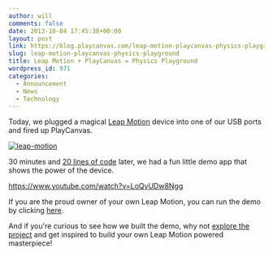```yaml
---
author: will
comments: false
date: 2013-10-04 17:45:38+00:00
layout: post
link: https://blog.playcanvas.com/leap-motion-playcanvas-physics-playground/
slug: leap-motion-playcanvas-physics-playground
title: Leap Motion + PlayCanvas = Physics Playground
wordpress_id: 971
categories:
  - Announcement
  - News
  - Technology
---
```


Today, we plugged a magical [Leap Motion](https://www.leapmotion.com/) device into one of our USB ports and fired up PlayCanvas.

[![leap-motion](https://blog.playcanvas.com/wp-content/uploads/2013/10/leap-motion1.png)](https://blog.playcanvas.com/wp-content/uploads/2013/10/leap-motion1.png)

30 minutes and [20 lines of code](https://playcanvas.com/user/will/leapmotion/editor/leaphand.js) later, we had a fun little demo app that shows the power of the device.

https://www.youtube.com/watch?v=LoQyUDw8Ngg

If you are the proud owner of your own Leap Motion, you can run the demo by clicking [here](http://apps.playcanvas.com/will/leapmotion/crates).

And if you're curious to see how we built the demo, why not [explore the project](https://playcanvas.com/user/will/leapmotion) and get inspired to build your own Leap Motion powered masterpiece!
